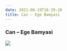 ```yaml
---
date: 2021-06-19T16-29-20
title: Can – Ege Bamyasi
---
```

### Can – Ege Bamyasi
[1]: https://www.discogs.com/release/6050865

[![](https://img.discogs.com/x2wWKK62YwPOfZwNgd8B0j5ziIg=/fit-in/600x601/filters:strip_icc():format(jpeg):mode_rgb():quality(90)/discogs-images/R-6050865-1621282231-9729.jpeg.jpg)][1]
